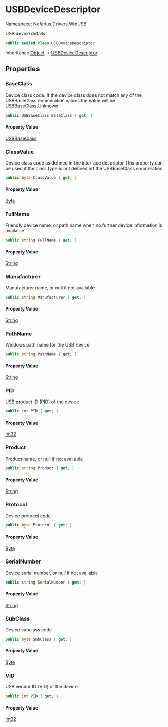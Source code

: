 # USBDeviceDescriptor

Namespace: Nefarius.Drivers.WinUSB

USB device details

```csharp
public sealed class USBDeviceDescriptor
```

Inheritance [Object](https://docs.microsoft.com/en-us/dotnet/api/system.object) → [USBDeviceDescriptor](./nefarius.drivers.winusb.usbdevicedescriptor.md)

## Properties

### <a id="properties-baseclass"/>**BaseClass**

Device class code. If the device class does
 not match any of the USBBaseClass enumeration values
 the value will be USBBaseClass.Unknown

```csharp
public USBBaseClass BaseClass { get; }
```

#### Property Value

[USBBaseClass](./nefarius.drivers.winusb.usbbaseclass.md)<br>

### <a id="properties-classvalue"/>**ClassValue**

Device class code as defined in the interface descriptor
 This property can be used if the class type is not defined
 int the USBBaseClass enumeration

```csharp
public byte ClassValue { get; }
```

#### Property Value

[Byte](https://docs.microsoft.com/en-us/dotnet/api/system.byte)<br>

### <a id="properties-fullname"/>**FullName**

Friendly device name, or path name when no
 further device information is available

```csharp
public string FullName { get; }
```

#### Property Value

[String](https://docs.microsoft.com/en-us/dotnet/api/system.string)<br>

### <a id="properties-manufacturer"/>**Manufacturer**

Manufacturer name, or null if not available

```csharp
public string Manufacturer { get; }
```

#### Property Value

[String](https://docs.microsoft.com/en-us/dotnet/api/system.string)<br>

### <a id="properties-pathname"/>**PathName**

Windows path name for the USB device

```csharp
public string PathName { get; }
```

#### Property Value

[String](https://docs.microsoft.com/en-us/dotnet/api/system.string)<br>

### <a id="properties-pid"/>**PID**

USB product ID (PID) of the device

```csharp
public int PID { get; }
```

#### Property Value

[Int32](https://docs.microsoft.com/en-us/dotnet/api/system.int32)<br>

### <a id="properties-product"/>**Product**

Product name, or null if not available

```csharp
public string Product { get; }
```

#### Property Value

[String](https://docs.microsoft.com/en-us/dotnet/api/system.string)<br>

### <a id="properties-protocol"/>**Protocol**

Device protocol code

```csharp
public byte Protocol { get; }
```

#### Property Value

[Byte](https://docs.microsoft.com/en-us/dotnet/api/system.byte)<br>

### <a id="properties-serialnumber"/>**SerialNumber**

Device serial number, or null if not available

```csharp
public string SerialNumber { get; }
```

#### Property Value

[String](https://docs.microsoft.com/en-us/dotnet/api/system.string)<br>

### <a id="properties-subclass"/>**SubClass**

Device subclass code

```csharp
public byte SubClass { get; }
```

#### Property Value

[Byte](https://docs.microsoft.com/en-us/dotnet/api/system.byte)<br>

### <a id="properties-vid"/>**VID**

USB vendor ID (VID) of the device

```csharp
public int VID { get; }
```

#### Property Value

[Int32](https://docs.microsoft.com/en-us/dotnet/api/system.int32)<br>
